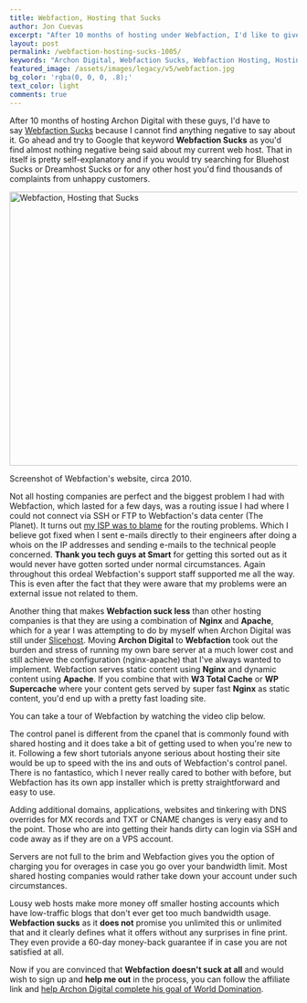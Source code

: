 ```yaml
---
title: Webfaction, Hosting that Sucks
author: Jon Cuevas
excerpt: "After 10 months of hosting under Webfaction, I'd like to give some insight and clarify a few points on as to why Webfaction sucks."
layout: post
permalink: /webfaction-hosting-sucks-1005/
keywords: "Archon Digital, Webfaction Sucks, Webfaction Hosting, Hosting that sucks, webfaction doesn't suck"
featured_image: /assets/images/legacy/v5/webfaction.jpg
bg_color: 'rgba(0, 0, 0, .8);'
text_color: light
comments: true
---
```


<p class="lead">
After 10 months of hosting Archon Digital with these guys, I'd have to say <a href="http://archon.digital/webfaction-hosting-sucks-1005/">Webfaction Sucks</a> because I cannot find anything negative to say about it. Go ahead and try to Google that keyword <strong>Webfaction Sucks</strong> as you'd find almost nothing negative being said about my current web host. That in itself is pretty self-explanatory and if you would try searching for Bluehost Sucks or Dreamhost Sucks or for any other host you'd find thousands of complaints from unhappy customers.<!--more-->
</p>

<div class="offgrid-left">
	<img class="size-full wp-image-1010 aligncenter" title="Webfaction, Hosting that Sucks" alt="Webfaction, Hosting that Sucks" src="{{ site.baseurl }}/assets/images/legacy/v5/webfaction.jpg" width="618" height="480" />
	<p class="caption">Screenshot of Webfaction's website, circa 2010.</p>
</div>

Not all hosting companies are perfect and the biggest problem I had with Webfaction, which lasted for a few days, was a routing issue I had where I could not connect via SSH or FTP to Webfaction's data center (The Planet). It turns out [my ISP was to blame][2] for the routing problems. Which I believe got fixed when I sent e-mails directly to their engineers after doing a whois on the IP addresses and sending e-mails to the technical people concerned. **Thank you tech guys at Smart** for getting this sorted out as it would never have gotten sorted under normal circumstances. Again throughout this ordeal Webfaction's support staff supported me all the way. This is even after the fact that they were aware that my problems were an external issue not related to them.

Another thing that makes **Webfaction suck less** than other hosting companies is that they are using a combination of **Nginx** and **Apache**, which for a year I was attempting to do by myself when Archon Digital was still under [Slicehost][3]. Moving **Archon Digital** to **Webfaction** took out the burden and stress of running my own bare server at a much lower cost and still achieve the configuration (nginx-apache) that I've always wanted to implement. Webfaction serves static content using **Nginx** and dynamic content using **Apache**. If you combine that with **W3 Total Cache** or **WP Supercache** where your content gets served by super fast **Nginx** as static content, you'd end up with a pretty fast loading site.

You can take a tour of Webfaction by watching the video clip below.

The control panel is different from the cpanel that is commonly found with shared hosting and it does take a bit of getting used to when you're new to it. Following a few short tutorials anyone serious about hosting their site would be up to speed with the ins and outs of Webfaction's control panel. There is no fantastico, which I never really cared to bother with before, but Webfaction has its own app installer which is pretty straightforward and easy to use.

Adding additional domains, applications, websites and tinkering with DNS overrides for MX records and TXT or CNAME changes is very easy and to the point. Those who are into getting their hands dirty can login via SSH and code away as if they are on a VPS account.

Servers are not full to the brim and Webfaction gives you the option of charging you for overages in case you go over your bandwidth limit. Most shared hosting companies would rather take down your account under such circumstances.

Lousy web hosts make more money off smaller hosting accounts which have low-traffic blogs that don't ever get too much bandwidth usage. **Webfaction sucks** as it **does not** promise you unlimited this or unlimited that and it clearly defines what it offers without any surprises in fine print. They even provide a 60-day money-back guarantee if in case you are not satisfied at all.

Now if you are convinced that **Webfaction doesn't suck at all** and would wish to sign up and **help me out** in the process, you can follow the affiliate link and [help Archon Digital complete his goal of World Domination][4].


[1]: http://archon.digital/webfaction-hosting-sucks-1005/
[2]: http://archon.digital/v5/internet/isp/smartbro/blame-it-on-my-isp-smart-bro/
[3]: http://archon.digital/v5/internet/hosting/a-new-slice-of-life-slicehost/
[4]: http://www.webfaction.com/signup?affiliate=archondigital
